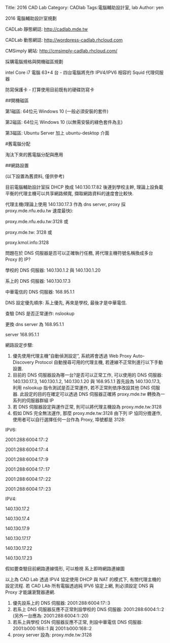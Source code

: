 Title: 2016 CAD Lab
Category: CADlab
Tags:電腦輔助設計室, lab
Author: yen

2016 電腦輔助設計室規劃

CADLab 靜態網誌: <a href="http://cadlab.mde.tw">http://cadlab.mde.tw</a>

CADLab 動態網誌: <a href="http://wordpress-cadlab.rhcloud.com">http://wordpress-cadlab.rhcloud.com</a>

CMSimply 網站: <a href="http://cmsimply-cadlab.rhcloud.com/">http://cmsimply-cadlab.rhcloud.com/</a>

<!-- PELICAN_END_SUMMARY -->

採購電腦規格與開機磁區規劃

intel Core i7 電腦 63+4 台 - 四台電腦將充作 IPV4/IPV6 相容的 Squid 代理伺服器

防寫保護卡 - 打算使用目前既有的硬碟防寫卡

##開機磁區

第1磁區: 64位元 Windows 10 (一般必須安裝的套件)

第2磁區: 64位元 Windows 10 (以無需安裝的綠色套件為主)

第3磁區: Ubuntu Server 加上 ubuntu-desktop 介面

#舊電腦分配

淘汰下來的舊電腦分配與應用

##網路設置

(以下設置為舊資料, 僅供參考)

目前電腦輔助設計室採 DHCP 換成 140.130.17.82 後連到學校主幹, 理論上設負載平衡的代理主機可以共享網路頻寬, 擷取網路資料的速度會比較快.

代理主機(理論上使用 140.130.17.3 作為 dns server, proxy 採 proxy.mde.nfu.edu.tw 速度最快):

proxy.mde.nfu.edu.tw:3128 或

proxy.mde.tw: 3128 或

proxy.kmol.info:3128

問題在於 DNS 伺服器是否可以正確執行任務, 將代理主機符號名稱換成多台 Proxy 的 IP?

學校的 DNS 伺服器: 140.130.1.2 與 140.130.1.20

系上的 DNS 伺服器: 140.130.17.3

中華電信的 DNS 伺服器: 168.95.1.1

DNS 設定優先順序: 系上優先, 再來是學校, 最後才是中華電信.

查驗 DNS 是否正常運作: nslookup

更換 dns server 為 168.95.1.1

server 168.95.1.1

網路設定步驟:

1. 優先使用代理主機”自動偵測設定”,  系統將會透過 Web Proxy Auto-Discovery Protocol 自動搜尋可用的代理主機,  若連線不正常則進行以下手動設置.
2. 目前的 DNS 伺服器設為哪一台?是否可以正常工作, 可以使用的 DNS 伺服器: 140.130.17.3, 140.130.1.2, 140.130.1.20 與 168.95.1.1
首先設為 140.130.17.3, 利用 nslookup 指令測試是否正常運作, 若不正常則依序改設其他 DNS 伺服器.
此設定的目的在確定可以透過 DNS 伺服器正確將 proxy.mde.tw 轉換為一系列的伺服器群組 IP
3. 若 DNS 伺服器設定與運作正常, 則可以將代理主機設為 proxy.mde.tw:3128
4. 假如 DNS 完全無法運作, 那麼 proxy.mde.tw:3128 由下列 IP 協同分擔運作, 使用者可以自行選擇任何一台作為 Proxy, 埠號都是 3128:

IPV6:

2001:288:6004:17::2

2001:288:6004:17::4

2001:288:6004:17::9

2001:288:6004:17::17

2001:288:6004:17::22

2001:288:6004:17::23

IPV4:

140.130.17.2

140.130.17.4

140.130.17.9

140.130.17.17

140.130.17.22

140.130.17.23

假如要查驗目前網路連線情形, 可以檢視 系上即時網路連線圖

以上為 CAD Lab 透過 IPV4 協定使用 DHCP 與 NAT 的模式下, 有關代理主機的設定流程.  若 CAD LAb 所有電腦透過純 IPV6 協定上網, 則必須設定 DNS 與 Proxy 才能讓瀏覽器連網.

1. 優先設系上的 DNS 伺服器: 2001:288:6004:17::3
2. 若系上 DNS 伺服器反應不正常則設學校的 DNS 伺服器: 2001:288:6004:1::2 (另外一台應為: 2001:288:6004:1::20)
3. 若系上與學校 DSN 伺服器反應不正常, 則設中華電信 DNS 伺服器: 2001:b000:168::1 與 2001:b000:168::2
4. proxy server 設為: proxy.mde.tw:3128


